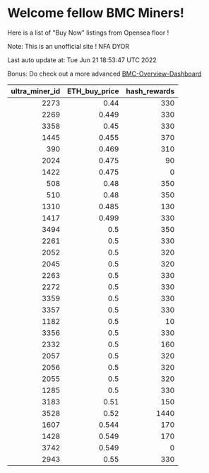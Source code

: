 # Welcome fellow BMC Miners!
Here is a list of "Buy Now" listings from Opensea floor !

Note: This is an unofficial site ! NFA DYOR

Last auto update at: Tue Jun 21 18:53:47 UTC 2022

Bonus: Do check out a more advanced [BMC-Overview-Dashboard](https://dune.com/defifunk/BMC-Overview-Dashboard)


|   ultra_miner_id |   ETH_buy_price |   hash_rewards |
|-----------------:|----------------:|---------------:|
|             2273 |           0.44  |            330 |
|             2269 |           0.449 |            330 |
|             3358 |           0.45  |            330 |
|             1445 |           0.455 |            370 |
|              390 |           0.469 |            310 |
|             2024 |           0.475 |             90 |
|             1422 |           0.475 |              0 |
|              508 |           0.48  |            350 |
|              510 |           0.48  |            350 |
|             1310 |           0.485 |            130 |
|             1417 |           0.499 |            330 |
|             3494 |           0.5   |            350 |
|             2261 |           0.5   |            330 |
|             2052 |           0.5   |            320 |
|             2045 |           0.5   |            320 |
|             2263 |           0.5   |            330 |
|             2272 |           0.5   |            330 |
|             3359 |           0.5   |            330 |
|             3357 |           0.5   |            330 |
|             1182 |           0.5   |             10 |
|             3356 |           0.5   |            330 |
|             2332 |           0.5   |            160 |
|             2057 |           0.5   |            320 |
|             2056 |           0.5   |            320 |
|             2055 |           0.5   |            320 |
|             1285 |           0.5   |            330 |
|             3183 |           0.51  |            150 |
|             3528 |           0.52  |           1440 |
|             1607 |           0.544 |            170 |
|             1428 |           0.549 |            170 |
|             3742 |           0.549 |              0 |
|             2943 |           0.55  |            330 |